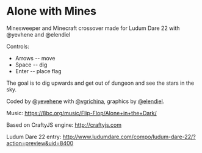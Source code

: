 # Alone with Mines

Minesweeper and Minecraft crossover made for Ludum Dare 22 with @yevhene and @elendiel

Controls: 

* Arrows -- move 
* Space -- dig 
* Enter -- place flag 

The goal is to dig upwards and get out of dungeon and see the stars in the sky. 

Coded by [@yevehene](https://twitter.com/yevhene) with [@vgrichina](https://twitter.com/vgrichina), graphics by [@elendiel](https://twitter.com/elendiel). 

Music: https://8bc.org/music/Flip-Flop/Alone+in+the+Dark/ 

Based on CraftyJS engine: http://craftyjs.com 

Ludum Dare 22 entry: http://www.ludumdare.com/compo/ludum-dare-22/?action=preview&uid=8400
